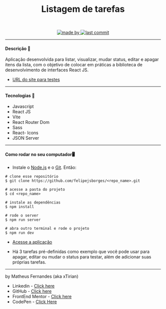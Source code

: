 <div align="center">
	<h1>Listagem de tarefas</h1>
	<br>
	<p align="center">
		<a href="https://www.linkedin.com/in/mf-cunha/">
		  <img alt="made by" src="https://img.shields.io/badge/made%20by-xTirian-red">
		</a>
		<a href="https://github.com/xtirian/Frontend-Mentor-SnyderCut/tree/main/art-gallery-website">
		  <img alt="last commit" src="https://img.shields.io/github/last-commit/xtirian/xtirian">
		</a>
	</p>
</div>

<hr>

<h4>Descrição 📄</h4>

Aplicação desenvolvida para listar, visualizar, mudar status, editar e apagar itens da lista, com o objetivo de colocar em práticas a biblioteca de desenvolvimento de interfaces React JS. 

- [URL do site para testes](https://to-do-mvyctcrk3-xtirian.vercel.app/)


<hr>

<h4>Tecnologias 🚀</h4>

- Javascript
- React JS
- Vite
- React Router Dom
- Sass
- React- Icons
- JSON Server

<hr>

<h4>Como rodar no seu computador🖥️</h4>

- Instale o [Node.js](https://nodejs.org/en/download/) e o [Git](https://git-scm.com/book/en/v2/Getting-Started-Installing-Git). Então:

```
# clone esse repositório
$ git clone https://github.com/felipejsborges/<repo_name>.git

# acesse a pasta do projeto
$ cd <repo_name>

# instale as dependências
$ npm install

# rode o server
$ npm run server

# abra outro terminal e rode o projeto
$ npm run dev
```
- [Acesse a aplicação](http://localhost:5173)

- Há 3 tarefas pré-definidas como exemplo que você pode usar para apagar, editar ou mudar o status para testar, além de adicionar suas próprias tarefas. 

<hr>

by Matheus Fernandes (aka xTirian)<br>

- Linkedin - [Click here](https://www.linkedin.com/in/mf-cunha/)
- GitHub - [Click here](https://github.com/xtirian/)
- FrontEnd Mentor - [Click here](https://www.frontendmentor.io/profile/xtirian)
- CodePen - [Click Here](https://codepen.io/xtirian/)
